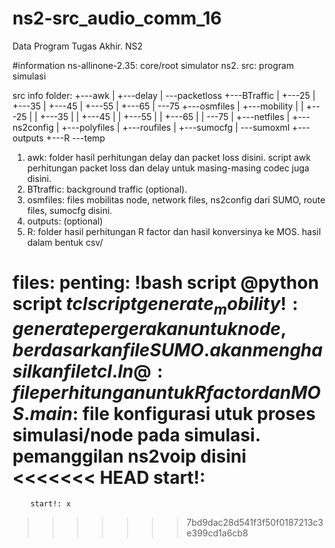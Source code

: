 # ns2-src_audio_comm_16
Data Program Tugas Akhir. NS2

#information
ns-allinone-2.35: core/root simulator ns2. 
src: program simulasi

src info
folder:
+---awk
|   +---delay
|   \---packetloss
+---BTraffic
|   +---25
|   +---35
|   +---45
|   +---55
|   +---65
|   \---75
+---osmfiles
|   +---mobility
|   |   +---25
|   |   +---35
|   |   +---45
|   |   +---55
|   |   +---65
|   |   \---75
|   +---netfiles
|   +---ns2config
|   +---polyfiles
|   +---roufiles
|   +---sumocfg
|   \---sumoxml
+---outputs
+---R
\---temp
1. awk: folder hasil perhitungan delay dan packet loss disini. script awk perhitungan packet loss dan delay untuk masing-masing codec juga disini.
2. BTtraffic: background traffic (optional).
3. osmfiles: files mobilitas node, network files, ns2config dari SUMO, route files, sumocfg disini.
4. outputs: (optional)
5. R: folder hasil perhitungan R factor dan hasil konversinya ke MOS. hasil dalam bentuk csv/

files:
    penting:
    !bash script
    @python script
    $tcl script
        generate_mobility!: generate pergerakan untuk node, berdasarkan file SUMO. akan menghasilkan file tcl.
        ln@: file perhitungan untuk R factor dan MOS.
        main$: file konfigurasi utuk proses simulasi/node pada simulasi. pemanggilan ns2voip disini
<<<<<<< HEAD
        start!: 
=======
        start!: x
>>>>>>> 7bd9dac28d541f3f50f0187213c3e399cd1a6cb8
        
